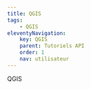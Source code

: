 ```yaml
---
title: QGIS
tags:
    - QGIS
eleventyNavigation:
    key: QGIS
    parent: Tutoriels API
    order: 1
    nav: utilisateur
---
```


QGIS
